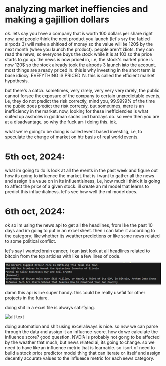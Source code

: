 # analyzing market ineffiencies and making a gajillion dollars

ok. lets say you have a company that is worth 100 dollars per share right now, and people think the next product you launch (let's say the fabled airpods 3) will make a shitload of money so the value will be 120$ by the next month (when you launch the product). people aren't idiots. they can read the news, so everyone buys the stock while it is at 100 so the price starts to go up. the news is now priced in, i.e, the stock's market price is now 120$ so the stock already took the airpods 3 launch into the account. most things are already priced in. this is why investing in the short term is base idiocy. EVERYTHING IS PRICED IN. this is called the efficient market hypothesis. 

but there's a catch. sometimes, very rarely, very very very rarely, the public cannot forsee the exposure of the company to certain unpredictable events, i.e, they do not predict the risk correctly, mind you, 99.9999% of the time the public does predict the risk correctly, but sometimes, there is an inefficiency in the market. now, looking for these inefficiencies is what suited up assholes in goldman sachs and barclays do. so even then you are at a disadvantage. so why the fuck am i doing this. idk. 

what we're going to be doing is called event based investing, i.e, to speculate the change of market on hte basis of real world events. 

# 5th oct, 2024:
what im going to do is look at all the events in the past week and figure out how its going to influence the market. that is i want to gather all the news and assign it a value on in its influentialness, i.e, how much i think it is going to affect the price of a given stock. ill create an ml model that learns to predict this influentialness.
let's see how well the ml model does. 

# 6th oct, 2024:
ok so im using the news api to get all the headlines, from like the past 10 days and im going to put in an excel sheet. then i can label it according to the category; like whether its weather predictions or like some news related to some political conflict.

let's say i wanted brain cancer, i can just look at all headlines related to bitcoin from the top articles with like a few lines of code.

![alt text](/images/imagesforsentiment/3.png)

damn this api is like super handy. this could be really useful for other projects in the future. 

doing shit in a excel file is always satisfying. 

![alt text](4.png)

doing automation and shit using excel always is nice. so now we can parse through the data and assign it an influence-score. how do we calculate the influence score? good question. NVDIA is probably not going to be affected by the weather that much, but news related ai, its going to change. so we need to have like an influence metric that is learnable. so i sort of need to build a stock price predictor model thing that can iterate on itself and assign decently accurate values to the influence metric for each news category. 